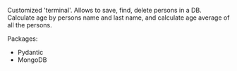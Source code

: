 Customized 'terminal'. Allows to save, find, delete persons in a DB. Calculate age by persons name and last name, and calculate age average of all the persons.

Packages:
- Pydantic
- MongoDB